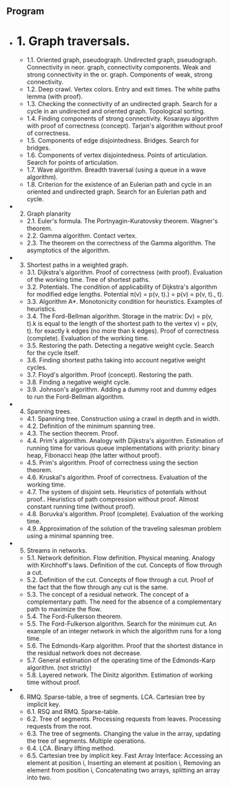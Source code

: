 ## Program
- # 1. Graph traversals.
  - 1.1. Oriented graph, pseudograph.  Undirected graph, pseudograph.  Connectivity in neor.  graph, connectivity components. Weak and strong connectivity in the or. graph.  Components of weak, strong connectivity. 
  - 1.2. Deep crawl.  Vertex colors.  Entry and exit times.  The white paths lemma (with proof). 
  - 1.3. Checking the connectivity of an undirected graph.  Search for a cycle in an undirected and oriented graph.  Topological sorting.
  - 1.4. Finding components of strong connectivity.  Kosarayu algorithm with proof of correctness (concept).  Tarjan's algorithm without proof of correctness. 
  - 1.5. Components of edge disjointedness.  Bridges.  Search for bridges. 
  - 1.6. Components of vertex disjointedness.  Points of articulation.  Search for points of articulation. 
  - 1.7. Wave algorithm.  Breadth traversal (using a queue in a wave algorithm). 
  - 1.8. Criterion for the existence of an Eulerian path and cycle in an oriented and undirected graph.  Search for an Eulerian path and cycle.

- 2. Graph planarity 
  - 2.1. Euler's formula. The Portnyagin-Kuratovsky theorem. Wagner's theorem.
  - 2.2. Gamma algorithm. Contact vertex.
  - 2.3. The theorem on the correctness of the Gamma algorithm. The asymptotics of the algorithm. 

- 3. Shortest paths in a weighted graph.
  - 3.1. Dijkstra's algorithm.  Proof of correctness (with proof). Evaluation of the working time.  Tree of shortest paths. 
  - 3.2. Potentials.  The condition of applicability of Dijkstra's algorithm for modified edge lengths.  Potential π(v) = p(v, t).) = p(v) = p(v, t)., t). 
  - 3.3. Algorithm A*.  Monotonicity condition for heuristics.  Examples of heuristics.
  - 3.4. The Ford-Bellman algorithm.  Storage in the matrix: Dv) = p(v, t).k is equal to the length of the shortest path to the vertex v) = p(v, t). for exactly k edges (no more than k edges). Proof of correctness (complete).  Evaluation of the working time. 
  - 3.5. Restoring the path.  Detecting a negative weight cycle.  Search for the cycle itself. 
  - 3.6. Finding shortest paths taking into account negative weight cycles. 
  - 3.7. Floyd's algorithm.  Proof (concept).  Restoring the path. 
  - 3.8. Finding a negative weight cycle. 
  - 3.9. Johnson's algorithm.  Adding a dummy root and dummy edges to run the Ford-Bellman algorithm.

- 4. Spanning trees.
  - 4.1. Spanning tree.  Construction using a crawl in depth and in width. 
  - 4.2. Definition of the minimum spanning tree. 
  - 4.3. The section theorem.  Proof. 
  - 4.4. Prim's algorithm.  Analogy with Dijkstra's algorithm.  Estimation of running time for various queue implementations with priority: binary heap, Fibonacci heap (the latter without proof). 
  - 4.5. Prim's algorithm.  Proof of correctness using the section theorem. 
  - 4.6. Kruskal's algorithm.  Proof of correctness.  Evaluation of the working time. 
  - 4.7. The system of disjoint sets.  Heuristics of potentials without proof..  Heuristics of path compression without proof.  Almost constant running time (without proof). 
  - 4.8. Boruvka's algorithm.  Proof (complete).  Evaluation of the working time. 
  - 4.9. Approximation of the solution of the traveling salesman problem using a minimal spanning tree.

- 5. Streams in networks.
  - 5.1. Network definition.  Flow definition.  Physical meaning.  Analogy with Kirchhoff's laws.  Definition of the cut.  Concepts of flow through a cut. 
  - 5.2. Definition of the cut.  Concepts of flow through a cut.  Proof of the fact that the flow through any cut is the same. 
  - 5.3. The concept of a residual network.  The concept of a complementary path.  The need for the absence of a complementary path to maximize the flow. 
  - 5.4. The Ford-Fulkerson theorem. 
  - 5.5. The Ford-Fulkerson algorithm.  Search for the minimum cut.  An example of an integer network in which the algorithm runs for a long time. 
  - 5.6. The Edmonds-Karp algorithm.  Proof that the shortest distance in the residual network does not decrease. 
  - 5.7. General estimation of the operating time of the Edmonds-Karp algorithm.  (not strictly)
  - 5.8. Layered network.  The Dinitz algorithm.  Estimation of working time without proof.

- 6.	RMQ.  Sparse-table, a tree of segments.  LCA. Cartesian tree by implicit key. 
  - 6.1. RSQ and RMQ. Sparse-table.
  - 6.2. Tree of segments.  Processing requests from leaves.  Processing requests from the root. 
  - 6.3. The tree of segments.  Changing the value in the array, updating the tree of segments. Multiple operations. 
  - 6.4.	LCA. Binary lifting method. 
  - 6.5. Cartesian tree by implicit key.  Fast Array Interface:  Accessing an element at position i, Inserting an element at position i, Removing an element from position i, Concatenating two arrays, splitting an array into two.
